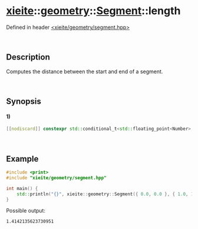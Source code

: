 # [xieite](../../../../../xieite.md)\:\:[geometry](../../../../../geometry.md)\:\:[Segment<Number>](../../../segment.md)\:\:length
Defined in header [<xieite/geometry/segment.hpp>](../../../../../../include/xieite/geometry/segment.hpp)

&nbsp;

## Description
Computes the distance between the start and end of a segment.

&nbsp;

## Synopsis
#### 1)
```cpp
[[nodiscard]] constexpr std::conditional_t<std::floating_point<Number>, Number, double> length() const noexcept;
```

&nbsp;

## Example
```cpp
#include <print>
#include "xieite/geometry/segment.hpp"

int main() {
    std::println("{}", xieite::geometry::Segment({ 0.0, 0.0 }, { 1.0, 1.0 }).length());
}
```
Possible output:
```
1.4142135623730951
```
